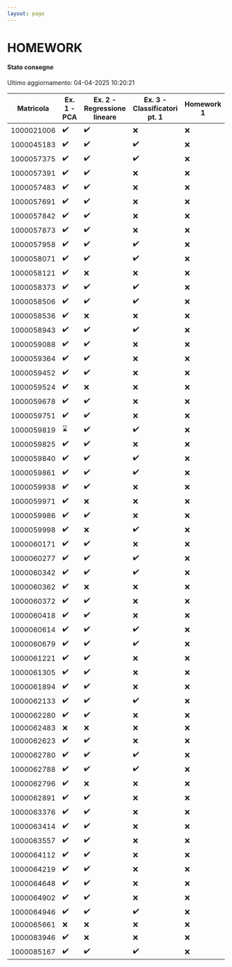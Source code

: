 ```yaml
---
layout: page
---
```


# HOMEWORK

#### Stato consegne

Ultimo aggiornamento: 04-04-2025 10:20:21

| Matricola | Ex. 1 - PCA|Ex. 2 - Regressione lineare|Ex. 3 - Classificatori pt. 1|Homework 1 |
| --- | ---|---|---|--- |
| 1000021006 |:heavy_check_mark:|:heavy_check_mark:|:x:|:x:|
| 1000045183 |:heavy_check_mark:|:heavy_check_mark:|:heavy_check_mark:|:x:|
| 1000057375 |:heavy_check_mark:|:heavy_check_mark:|:heavy_check_mark:|:x:|
| 1000057391 |:heavy_check_mark:|:heavy_check_mark:|:x:|:x:|
| 1000057483 |:heavy_check_mark:|:heavy_check_mark:|:x:|:x:|
| 1000057691 |:heavy_check_mark:|:heavy_check_mark:|:x:|:x:|
| 1000057842 |:heavy_check_mark:|:heavy_check_mark:|:x:|:x:|
| 1000057873 |:heavy_check_mark:|:heavy_check_mark:|:x:|:x:|
| 1000057958 |:heavy_check_mark:|:heavy_check_mark:|:heavy_check_mark:|:x:|
| 1000058071 |:heavy_check_mark:|:heavy_check_mark:|:heavy_check_mark:|:x:|
| 1000058121 |:heavy_check_mark:|:x:|:x:|:x:|
| 1000058373 |:heavy_check_mark:|:heavy_check_mark:|:heavy_check_mark:|:x:|
| 1000058506 |:heavy_check_mark:|:heavy_check_mark:|:heavy_check_mark:|:x:|
| 1000058536 |:heavy_check_mark:|:x:|:x:|:x:|
| 1000058943 |:heavy_check_mark:|:heavy_check_mark:|:heavy_check_mark:|:x:|
| 1000059088 |:heavy_check_mark:|:heavy_check_mark:|:x:|:x:|
| 1000059364 |:heavy_check_mark:|:heavy_check_mark:|:x:|:x:|
| 1000059452 |:heavy_check_mark:|:heavy_check_mark:|:x:|:x:|
| 1000059524 |:heavy_check_mark:|:x:|:x:|:x:|
| 1000059678 |:heavy_check_mark:|:heavy_check_mark:|:x:|:x:|
| 1000059751 |:heavy_check_mark:|:heavy_check_mark:|:x:|:x:|
| 1000059819 |:hourglass:|:heavy_check_mark:|:heavy_check_mark:|:x:|
| 1000059825 |:heavy_check_mark:|:heavy_check_mark:|:x:|:x:|
| 1000059840 |:heavy_check_mark:|:heavy_check_mark:|:heavy_check_mark:|:x:|
| 1000059861 |:heavy_check_mark:|:heavy_check_mark:|:heavy_check_mark:|:x:|
| 1000059938 |:heavy_check_mark:|:heavy_check_mark:|:x:|:x:|
| 1000059971 |:heavy_check_mark:|:x:|:x:|:x:|
| 1000059986 |:heavy_check_mark:|:heavy_check_mark:|:x:|:x:|
| 1000059998 |:heavy_check_mark:|:x:|:heavy_check_mark:|:x:|
| 1000060171 |:heavy_check_mark:|:heavy_check_mark:|:x:|:x:|
| 1000060277 |:heavy_check_mark:|:heavy_check_mark:|:heavy_check_mark:|:x:|
| 1000060342 |:heavy_check_mark:|:heavy_check_mark:|:heavy_check_mark:|:x:|
| 1000060362 |:heavy_check_mark:|:x:|:x:|:x:|
| 1000060372 |:heavy_check_mark:|:heavy_check_mark:|:x:|:x:|
| 1000060418 |:heavy_check_mark:|:heavy_check_mark:|:x:|:x:|
| 1000060614 |:heavy_check_mark:|:heavy_check_mark:|:heavy_check_mark:|:x:|
| 1000060679 |:heavy_check_mark:|:heavy_check_mark:|:heavy_check_mark:|:x:|
| 1000061221 |:heavy_check_mark:|:heavy_check_mark:|:x:|:x:|
| 1000061305 |:heavy_check_mark:|:heavy_check_mark:|:x:|:x:|
| 1000061894 |:heavy_check_mark:|:heavy_check_mark:|:x:|:x:|
| 1000062133 |:heavy_check_mark:|:heavy_check_mark:|:heavy_check_mark:|:x:|
| 1000062280 |:heavy_check_mark:|:heavy_check_mark:|:x:|:x:|
| 1000062483 |:x:|:x:|:x:|:x:|
| 1000062623 |:heavy_check_mark:|:heavy_check_mark:|:x:|:x:|
| 1000062780 |:heavy_check_mark:|:heavy_check_mark:|:heavy_check_mark:|:x:|
| 1000062788 |:heavy_check_mark:|:heavy_check_mark:|:heavy_check_mark:|:x:|
| 1000062796 |:heavy_check_mark:|:x:|:x:|:x:|
| 1000062891 |:heavy_check_mark:|:heavy_check_mark:|:x:|:x:|
| 1000063376 |:heavy_check_mark:|:heavy_check_mark:|:x:|:x:|
| 1000063414 |:heavy_check_mark:|:heavy_check_mark:|:x:|:x:|
| 1000063557 |:heavy_check_mark:|:heavy_check_mark:|:x:|:x:|
| 1000064112 |:heavy_check_mark:|:heavy_check_mark:|:x:|:x:|
| 1000064219 |:heavy_check_mark:|:heavy_check_mark:|:x:|:x:|
| 1000064648 |:heavy_check_mark:|:heavy_check_mark:|:x:|:x:|
| 1000064902 |:heavy_check_mark:|:heavy_check_mark:|:x:|:x:|
| 1000064946 |:heavy_check_mark:|:heavy_check_mark:|:heavy_check_mark:|:x:|
| 1000065661 |:x:|:x:|:x:|:x:|
| 1000083946 |:heavy_check_mark:|:x:|:x:|:x:|
| 1000085167 |:heavy_check_mark:|:heavy_check_mark:|:heavy_check_mark:|:x:|
